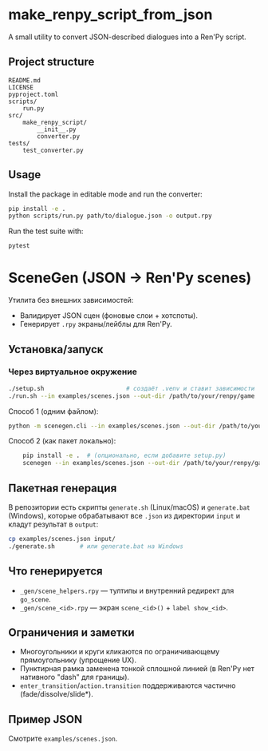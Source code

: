 
# make_renpy_script_from_json

A small utility to convert JSON-described dialogues into a Ren'Py script.

## Project structure

```
README.md
LICENSE
pyproject.toml
scripts/
    run.py
src/
    make_renpy_script/
        __init__.py
        converter.py
tests/
    test_converter.py
```

## Usage

Install the package in editable mode and run the converter:

```bash
pip install -e .
python scripts/run.py path/to/dialogue.json -o output.rpy
```

Run the test suite with:

```bash
pytest
```

# SceneGen (JSON → Ren'Py scenes)

Утилита без внешних зависимостей:
- Валидирует JSON сцен (фоновые слои + хотспоты).
- Генерирует `.rpy` экраны/лейблы для Ren'Py.

## Установка/запуск

### Через виртуальное окружение

```bash
./setup.sh                       # создаёт .venv и ставит зависимости
./run.sh --in examples/scenes.json --out-dir /path/to/your/renpy/game
```

Способ 1 (одним файлом):
```bash
python -m scenegen.cli --in examples/scenes.json --out-dir /path/to/your/renpy/game
```

Способ 2 (как пакет локально):
```bash
    pip install -e .  # (опционально, если добавите setup.py)
    scenegen --in examples/scenes.json --out-dir /path/to/your/renpy/game
```

## Пакетная генерация

В репозитории есть скрипты `generate.sh` (Linux/macOS) и `generate.bat`
(Windows), которые обрабатывают все `.json` из директории `input` и кладут
результат в `output`:

```bash
cp examples/scenes.json input/
./generate.sh       # или generate.bat на Windows
```

## Что генерируется
- `_gen/scene_helpers.rpy` — тултипы и внутренний редирект для `go_scene`.
- `_gen/scene_<id>.rpy` — экран `scene_<id>()` + `label show_<id>`.

## Ограничения и заметки
- Многоугольники и круги кликаются по ограничивающему прямоугольнику (упрощение UX).
- Пунктирная рамка заменена тонкой сплошной линией (в Ren'Py нет нативного "dash" для границы).
- `enter_transition`/`action.transition` поддерживаются частично (fade/dissolve/slide*).

## Пример JSON
Смотрите `examples/scenes.json`.

